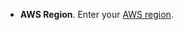 * **AWS Region**. Enter your [AWS region](https://docs.aws.amazon.com/global-infrastructure/latest/regions/aws-regions.html).